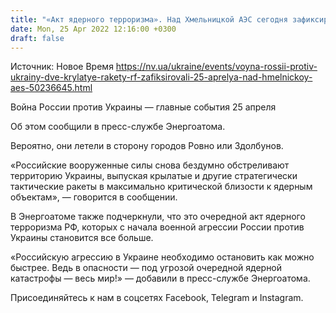 ```yaml
---
title: "«Акт ядерного терроризма». Над Хмельницкой АЭС сегодня зафиксировали две крылатые ракеты РФ"
date: Mon, 25 Apr 2022 12:16:00 +0300
draft: false
---
```

Источник: Новое Время https://nv.ua/ukraine/events/voyna-rossii-protiv-ukrainy-dve-krylatye-rakety-rf-zafiksirovali-25-aprelya-nad-hmelnickoy-aes-50236645.html


 Война России против Украины — главные события 25 апреля

Об этом сообщили в пресс-службе Энергоатома.

 Вероятно, они летели в сторону городов Ровно или Здолбунов.

«Российские вооруженные силы снова бездумно обстреливают территорию Украины, выпуская крылатые и другие стратегически тактические ракеты в максимально критической близости к ядерным объектам», — говорится в сообщении.

 В Энергоатоме также подчеркнули, что это очередной акт ядерного терроризма РФ, которых с начала военной агрессии России против Украины становится все больше.

«Российскую агрессию в Украине необходимо остановить как можно быстрее. Ведь в опасности — под угрозой очередной ядерной катастрофы — весь мир!» — добавили в пресс-службе Энергоатома.

Присоединяйтесь к нам в соцсетях Facebook, Telegram и Instagram.
